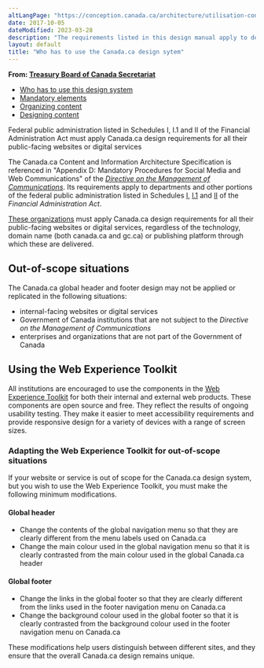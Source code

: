 ```yaml
---
altLangPage: "https://conception.canada.ca/architecture/utilisation-concept-canadaca.html"
date: 2017-10-05
dateModified: 2023-03-28
description: "The requirements listed in this design manual apply to departments and other portions of the federal public administration as set out in Schedules I, I.1 and II of the Financial Administration Act. As such, in-scope institutions must apply Canada.ca design requirements for all public-facing web sites or digital services."
layout: default
title: "Who has to use the Canada.ca design sytem"
---
```

<p class="gc-byline"><strong>From: <a href="https://www.canada.ca/en/treasury-board-secretariat.html">Treasury Board of Canada Secretariat</a></strong></p>
<div class="row  mrgn-bttm-sm">
  <ul class="toc lst-spcd col-md-12">
    <li class="col-md-4"><a href="canada-content-information-architecture-specification/usage-canadaca-design.html" class="list-group-item cust-active active">Who has to use this design system</a> </li>
    <li class="col-md-4"><a href="mandatory-elements.html" class="list-group-item">Mandatory elements</a> </li>
    <li class="col-md-4"><a href="organizing-content.html" class="list-group-item">Organizing content</a> </li>
    <li class="col-md-4"><a href="templates.html" class="list-group-item">Designing content</a> </li>
  </ul>
</div>
<p class="hidden" id="#who-has-to-use">Federal public administration listed in Schedules I, I.1 and II of the Financial Administration Act must apply Canada.ca design requirements for all their public-facing websites or digital services</p>
<p>The Canada.ca Content and Information Architecture Specification is referenced in "Appendix D: Mandatory Procedures for Social Media and Web Communications" of the&nbsp;<a href="http://www.tbs-sct.gc.ca/pol/doc-eng.aspx?id=30682"><cite>Directive on the  Management of Communications</cite></a>. Its requirements apply to departments and other  portions of the federal public administration listed in Schedules&nbsp;<a href="https://laws-lois.justice.gc.ca/eng/acts/f-11/page-19.html#docCont">I</a>,&nbsp;<a href="https://laws-lois.justice.gc.ca/eng/acts/f-11/page-20.html#docCont">I.1</a>&nbsp;and&nbsp;<a href="https://laws-lois.justice.gc.ca/eng/acts/f-11/page-21.html#docCont">II</a>&nbsp;of the <cite>Financial Administration Act</cite>.</p>
<p><a href="https://www.canada.ca/en/government/about/design-system/institutions-list.html">These organizations</a> must apply Canada.ca design requirements for all their public-facing  websites or digital services, regardless of the technology, domain name (both canada.ca and gc.ca) or  publishing platform through which these are delivered. </p>
<h2>Out-of-scope situations</h2>
<p>The Canada.ca global  header and footer design may not be applied or replicated in the following  situations:</p>
<ul>
  <li>internal-facing  websites or digital services </li>
  <li>Government of Canada institutions that are not subject to the <cite>Directive on the Management of Communications</cite></li>
  <li>enterprises  and organizations that are not part of the Government of Canada </li>
</ul>
<h2>Using the Web Experience Toolkit</h2>
<p>All institutions are encouraged to use the components in the <a href="http://www.tbs-sct.gc.ca/hgw-cgf/oversight-surveillance/communications/ws-nw/wet-boew-eng.asp">Web Experience  Toolkit</a>&nbsp;for  both their internal and external web products. These components are open source and free. They reflect the results of  ongoing usability testing. They make it easier to meet accessibility requirements and  provide responsive design for a variety of devices with a range of screen  sizes.</p>
<h3>Adapting the Web Experience Toolkit for out-of-scope situations</h3>
<p>If your website or service is out of scope for the Canada.ca design system, but you wish to use the Web Experience Toolkit, you must make the following minimum  modifications.</p>
<h4>Global header</h4>
<ul type="disc">
  <li>Change the contents of the global navigation menu so that they are clearly different from the menu labels used on Canada.ca</li>
  <li>Change the main colour used in the global navigation menu so that it is clearly contrasted from the main colour used in the global Canada.ca header</li>
</ul>
<h4>Global footer</h4>
<ul type="disc">
  <li>Change the links in the global footer so that they are clearly different from the links used in the footer navigation menu on Canada.ca</li>
  <li>Change the background colour used in the global footer so that it is clearly contrasted from the background colour used in the footer navigation menu on Canada.ca</li>
</ul>
<p>These modifications help users distinguish between different sites, and they ensure that the overall Canada.ca design remains unique.</p>
